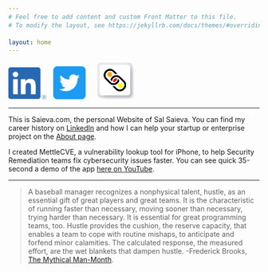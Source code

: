 ```yaml
---
# Feel free to add content and custom Front Matter to this file.
# To modify the layout, see https://jekyllrb.com/docs/themes/#overriding-theme-defaults

layout: home
---
```

[<img src="/images/LI-In-Bug.png" title="Goto Saieva on LinkedIn" height="15%" width="15%" style="padding-right:10px">](https://www.LinkedIn.com/in/saieva)
[<img src="/images/Twittersocialicons-roundedsquare-blue.png" title="Goto @saieva on Twitter" height="13%" width="13%" style="padding-right:17px">](https://www.Twitter.com/saieva)
[<img src="/images/MettleCVE-150x150px.png" title="Goto WebMettle Systems on LinkedIn" height="15%" width="15%">](https://www.LinkedIn.com/company/WebMettle/posts/?feedView=images)

---

This is Saieva.com, the personal Website of Sal Saieva. You can find my career history on [LinkedIn][SalSaievaLinkedInURL] and
how I can help your startup or enterprise project on the [About page][SalSaievaAboutURL].

I created MettleCVE, a vulnerability lookup tool for iPhone, to help Security Remediation teams fix cybersecurity
issues faster. You can see quick 35-second a demo of the app [here on YouTube][MettleCVEYouTubeDemoURL].

---
> A baseball manager recognizes a nonphysical talent, hustle, as an essential gift of great players and great teams.
> It is the characteristic of running faster than necessary, moving sooner than necessary, trying harder than necessary.
> It is essential for great programming teams, too. Hustle provides the cushion, the reserve capacity, that enables a
> team to cope with routine mishaps, to anticipate and forfend minor calamities. The calculated response, the measured effort,
> are the wet blankets that dampen hustle. -Frederick Brooks, [The Mythical Man-Month][MythicalManMonthURL].

[SalSaievaAboutURL]: https://www.saieva.com/about
[SalSaievaLinkedInURL]: https://www.LinkedIn.com/in/Saieva
[MythicalManMonthURL]: https://smile.amazon.com/dp/B00B8USS14/ref=cm_sw_r_tw_dp_K3DZW88D1T726NP8QQX4
[MettleCVEYouTubeDemoURL]: https://www.youtube.com/watch?v=1yEPwOJVhMo

